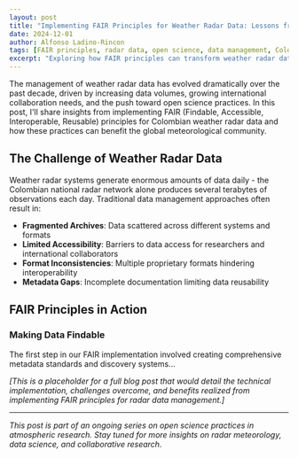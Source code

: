 ```yaml
---
layout: post
title: "Implementing FAIR Principles for Weather Radar Data: Lessons from the Colombian Experience"
date: 2024-12-01
author: Alfonso Ladino-Rincon
tags: [FAIR principles, radar data, open science, data management, Colombia, IDEAM]
excerpt: "Exploring how FAIR principles can transform weather radar data management, making it more accessible and useful for both research and operational meteorology."
---
```


The management of weather radar data has evolved dramatically over the past decade, driven by increasing data volumes, growing international collaboration needs, and the push toward open science practices. In this post, I'll share insights from implementing FAIR (Findable, Accessible, Interoperable, Reusable) principles for Colombian weather radar data and how these practices can benefit the global meteorological community.

## The Challenge of Weather Radar Data

Weather radar systems generate enormous amounts of data daily - the Colombian national radar network alone produces several terabytes of observations each day. Traditional data management approaches often result in:

- **Fragmented Archives**: Data scattered across different systems and formats
- **Limited Accessibility**: Barriers to data access for researchers and international collaborators  
- **Format Inconsistencies**: Multiple proprietary formats hindering interoperability
- **Metadata Gaps**: Incomplete documentation limiting data reusability

## FAIR Principles in Action

### Making Data Findable

The first step in our FAIR implementation involved creating comprehensive metadata standards and discovery systems...

*[This is a placeholder for a full blog post that would detail the technical implementation, challenges overcome, and benefits realized from implementing FAIR principles for radar data management.]*

---

*This post is part of an ongoing series on open science practices in atmospheric research. Stay tuned for more insights on radar meteorology, data science, and collaborative research.*